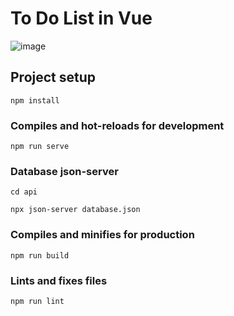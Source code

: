 # To Do List in Vue

![image](https://user-images.githubusercontent.com/87542739/192406543-377fd35b-a289-41ed-a2c6-41520969fc4b.png)


## Project setup
```
npm install
```

### Compiles and hot-reloads for development
```
npm run serve
```

### Database json-server
```
cd api
```
```
npx json-server database.json
```
### Compiles and minifies for production
```
npm run build
```

### Lints and fixes files
```
npm run lint
```
